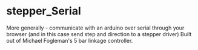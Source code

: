 # stepper_Serial

More generally - communicate with an arduino over serial through your browser (and in this case send step and direction to a stepper driver)
Built out of Michael Fogleman's 5 bar linkage controller.